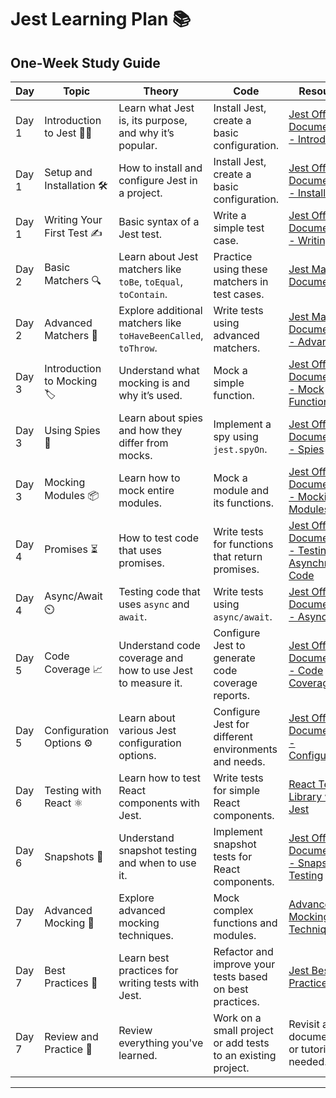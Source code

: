 # Jest Learning Plan 📚

## One-Week Study Guide

| Day   | Topic                     | Theory                                                                 | Code                                       | Resources                                                                                                 |
|-------|---------------------------|------------------------------------------------------------------------|--------------------------------------------|-----------------------------------------------------------------------------------------------------------|
| Day 1 | Introduction to Jest 🧑‍💻   | Learn what Jest is, its purpose, and why it’s popular.                  | Install Jest, create a basic configuration. | [Jest Official Documentation - Introduction](https://jestjs.io/docs/getting-started)                      |
| Day 1 | Setup and Installation 🛠️  | How to install and configure Jest in a project.                         | Install Jest, create a basic configuration. | [Jest Official Documentation - Installation](https://jestjs.io/docs/getting-started)                      |
| Day 1 | Writing Your First Test ✍️  | Basic syntax of a Jest test.                                           | Write a simple test case.                  | [Jest Official Documentation - Writing Tests](https://jestjs.io/docs/writing-tests)                      |
| Day 2 | Basic Matchers 🔍           | Learn about Jest matchers like `toBe`, `toEqual`, `toContain`.         | Practice using these matchers in test cases. | [Jest Matchers Documentation](https://jestjs.io/docs/expect)                                             |
| Day 2 | Advanced Matchers 🎯        | Explore additional matchers like `toHaveBeenCalled`, `toThrow`.         | Write tests using advanced matchers.       | [Jest Matchers Documentation - Advanced](https://jestjs.io/docs/expect#tohavebeencalled)                 |
| Day 3 | Introduction to Mocking 🏷️ | Understand what mocking is and why it’s used.                           | Mock a simple function.                    | [Jest Official Documentation - Mock Functions](https://jestjs.io/docs/mock-functions)                    |
| Day 3 | Using Spies 🔎             | Learn about spies and how they differ from mocks.                       | Implement a spy using `jest.spyOn`.        | [Jest Official Documentation - Spies](https://jestjs.io/docs/spyOn)                                      |
| Day 3 | Mocking Modules 📦          | Learn how to mock entire modules.                                      | Mock a module and its functions.           | [Jest Official Documentation - Mocking Modules](https://jestjs.io/docs/mock-functions#mocking-modules) |
| Day 4 | Promises ⏳                | How to test code that uses promises.                                    | Write tests for functions that return promises. | [Jest Official Documentation - Testing Asynchronous Code](https://jestjs.io/docs/asynchronous)          |
| Day 4 | Async/Await ⏲️             | Testing code that uses `async` and `await`.                             | Write tests using `async/await`.           | [Jest Official Documentation - Async/Await](https://jestjs.io/docs/asynchronous#asyncawait)              |
| Day 5 | Code Coverage 📈           | Understand code coverage and how to use Jest to measure it.             | Configure Jest to generate code coverage reports. | [Jest Official Documentation - Code Coverage](https://jestjs.io/docs/code-coverage)                      |
| Day 5 | Configuration Options ⚙️    | Learn about various Jest configuration options.                         | Configure Jest for different environments and needs. | [Jest Official Documentation - Configuration](https://jestjs.io/docs/configuration)                      |
| Day 6 | Testing with React ⚛️       | Learn how to test React components with Jest.                           | Write tests for simple React components.   | [React Testing Library with Jest](https://testing-library.com/docs/react-testing-library/intro/)         |
| Day 6 | Snapshots 📸               | Understand snapshot testing and when to use it.                         | Implement snapshot tests for React components. | [Jest Official Documentation - Snapshot Testing](https://jestjs.io/docs/snapshot-testing)               |
| Day 7 | Advanced Mocking 🔧         | Explore advanced mocking techniques.                                    | Mock complex functions and modules.       | [Advanced Mocking Techniques](https://jestjs.io/docs/mock-functions#advanced-mocks)                     |
| Day 7 | Best Practices 🌟          | Learn best practices for writing tests with Jest.                       | Refactor and improve your tests based on best practices. | [Jest Best Practices](https://jestjs.io/docs/best-practices)                                             |
| Day 7 | Review and Practice 🔄      | Review everything you've learned.                                       | Work on a small project or add tests to an existing project. | Revisit any documentation or tutorials as needed.                                                        |

---
